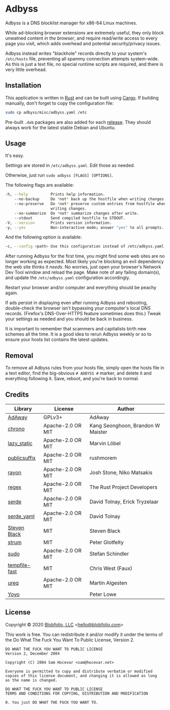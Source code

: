 # Adbyss

Adbyss is a DNS blocklist manager for x86-64 Linux machines.

While ad-blocking browser extensions are extremely useful, they only block
unwatned content *in the browser*, and require read/write access to every
page you visit, which adds overhead and potential security/privacy issues.

Adbyss instead writes "blackhole" records directly to your system's `/etc/hosts`
file, preventing all spammy connection attempts system-wide. As this is just a
text file, no special runtime scripts are required, and there is very little
overhead.



## Installation

This application is written in [Rust](https://www.rust-lang.org/) and can be built using [Cargo](https://github.com/rust-lang/cargo). If building manually, don't forget to copy the configuration file:
```bash
sudo cp adbyss/misc/adbyss.yaml /etc
```

Pre-built `.deb` packages are also added for each [release](https://github.com/Blobfolio/adbyss/releases/latest). They should always work for the latest stable Debian and Ubuntu.



## Usage

It's easy.

Settings are stored in `/etc/adbyss.yaml`. Edit those as needed.

Otherwise, just run `sudo adbyss [FLAGS] [OPTIONS]`.

The following flags are available:
```bash
-h, --help          Prints help information.
    --no-backup     Do *not* back up the hostfile when writing changes.
    --no-preserve   Do *not* preserve custom entries from hostfile when
                    writing changes.
    --no-summarize  Do *not* summarize changes after write.
    --stdout        Send compiled hostfile to STDOUT.
-V, --version       Prints version information.
-y, --yes           Non-interactive mode; answer "yes" to all prompts.
```

And the following option is available:
```bash
-c, --config <path> Use this configuration instead of /etc/adbyss.yaml.
```

After running Adbyss for the first time, you might find some web sites are no longer working as expected. Most likely you're blocking an evil dependency the web site thinks it *needs*. No worries, just open your browser's Network Dev Tool window and reload the page. Make note of any failing domain(s), and update the `/etc/adbyss.yaml` configuration accordingly.

Restart your browser and/or computer and everything should be peachy again.

If ads persist in displaying even after running Adbyss and rebooting, double-check the browser isn't bypassing your computer's local DNS records. (Firefox's DNS-Over-HTTPS feature sometimes does this.) Tweak your settings as needed and you should be back in business.

It is important to remember that scammers and capitalists birth new schemes all the time. It is a good idea to rerun Adbyss weekly or so to ensure your hosts list contains the latest updates.



## Removal

To remove all Adbyss rules from your hosts file, simply open the hosts file in a text editor, find the big-obvious `# ADBYSS #` marker, and delete it and everything following it. Save, reboot, and you're back to normal.



## Credits

| Library | License | Author |
| ---- | ---- | ---- |
| [AdAway](https://adaway.org/) | GPLv3+ | AdAway |
| [chrono](https://crates.io/crates/chrono) | Apache-2.0 OR MIT | Kang Seonghoon, Brandon W Maister |
| [lazy_static](https://crates.io/crates/lazy_static) | Apache-2.0 OR MIT | Marvin Löbel |
| [publicsuffix](https://crates.io/crates/publicsuffix) | Apache-2.0 OR MIT | rushmorem |
| [rayon](https://crates.io/crates/rayon) | Apache-2.0 OR MIT | Josh Stone, Niko Matsakis |
| [regex](https://crates.io/crates/regex) | Apache-2.0 OR MIT | The Rust Project Developers |
| [serde](https://crates.io/crates/serde) | Apache-2.0 OR MIT | David Tolnay, Erick Tryzelaar |
| [serde_yaml](https://crates.io/crates/serde_yaml) | Apache-2.0 OR MIT | David Tolnay |
| [Steven Black](https://github.com/StevenBlack/hosts) | MIT | Steven Black |
| [strum](https://crates.io/crates/strum) | MIT | Peter Glotfelty |
| [sudo](https://crates.io/crates/sudo) | Apache-2.0 OR MIT | Stefan Schindler |
| [tempfile-fast](https://crates.io/crates/tempfile-fast) | MIT | Chris West (Faux) |
| [ureq](https://crates.io/crates/ureq) | Apache-2.0 OR MIT | Martin Algesten |
| [Yoyo](https://pgl.yoyo.org/adservers/) || Peter Lowe |



## License

Copyright © 2020 [Blobfolio, LLC](https://blobfolio.com) &lt;hello@blobfolio.com&gt;

This work is free. You can redistribute it and/or modify it under the terms of the Do What The Fuck You Want To Public License, Version 2.

    DO WHAT THE FUCK YOU WANT TO PUBLIC LICENSE
    Version 2, December 2004

    Copyright (C) 2004 Sam Hocevar <sam@hocevar.net>

    Everyone is permitted to copy and distribute verbatim or modified
    copies of this license document, and changing it is allowed as long
    as the name is changed.

    DO WHAT THE FUCK YOU WANT TO PUBLIC LICENSE
    TERMS AND CONDITIONS FOR COPYING, DISTRIBUTION AND MODIFICATION

    0. You just DO WHAT THE FUCK YOU WANT TO.
